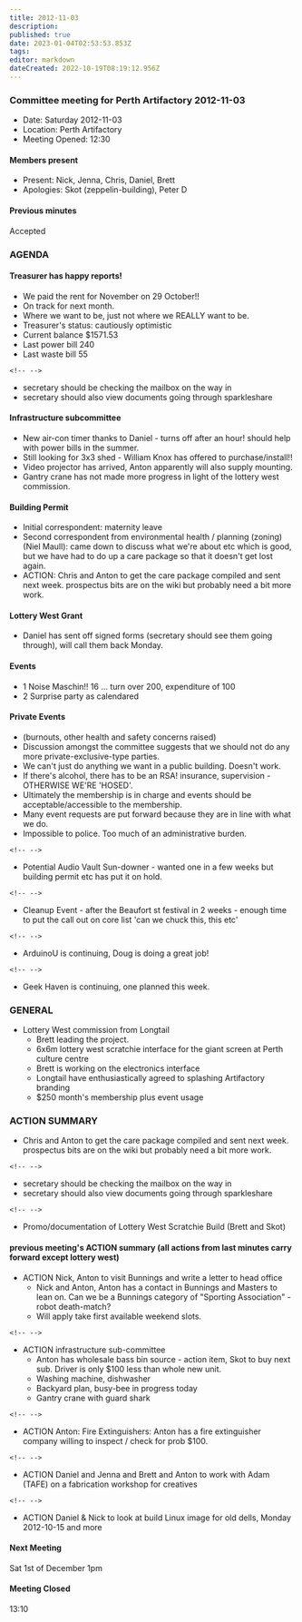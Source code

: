 ```yaml
---
title: 2012-11-03
description: 
published: true
date: 2023-01-04T02:53:53.853Z
tags: 
editor: markdown
dateCreated: 2022-10-19T08:19:12.956Z
---
```


### Committee meeting for Perth Artifactory 2012-11-03

-   Date: Saturday 2012-11-03
-   Location: Perth Artifactory
-   Meeting Opened: 12:30

#### Members present

-   Present: Nick, Jenna, Chris, Daniel, Brett
-   Apologies: Skot (zeppelin-building), Peter D

#### Previous minutes

Accepted

### AGENDA

#### Treasurer has happy reports!

-   We paid the rent for November on 29 October!!
-   On track for next month.
-   Where we want to be, just not where we REALLY want to be.
-   Treasurer's status: cautiously optimistic
-   Current balance \$1571.53
-   Last power bill 240
-   Last waste bill 55

```{=html}
<!-- -->
```
-   secretary should be checking the mailbox on the way in
-   secretary should also view documents going through sparkleshare

#### Infrastructure subcommittee

-   New air-con timer thanks to Daniel - turns off after an hour! should help with power bills in the summer.
-   Still looking for 3x3 shed - William Knox has offered to purchase/install!!
-   Video projector has arrived, Anton apparently will also supply mounting.
-   Gantry crane has not made more progress in light of the lottery west commission.

#### Building Permit

-   Initial correspondent: maternity leave
-   Second correspondent from environmental health / planning (zoning) (Niel Maull): came down to discuss what we're about etc which is good, but we have had to do up a care package so that it doesn't get lost again.
-   ACTION: Chris and Anton to get the care package compiled and sent next week. prospectus bits are on the wiki but probably need a bit more work.

#### Lottery West Grant

-   Daniel has sent off signed forms (secretary should see them going through), will call them back Monday.

#### Events

-   1 Noise Maschin!! 16 ... turn over 200, expenditure of 100
-   2 Surprise party as calendared

#### Private Events

-   (burnouts, other health and safety concerns raised)
-   Discussion amongst the committee suggests that we should not do any more private-exclusive-type parties.
-   We can't just do anything we want in a public building. Doesn't work.
-   If there's alcohol, there has to be an RSA! insurance, supervision - OTHERWISE WE'RE 'HOSED'.
-   Ultimately the membership is in charge and events should be acceptable/accessible to the membership.
-   Many event requests are put forward because they are in line with what we do.
-   Impossible to police. Too much of an administrative burden.

```{=html}
<!-- -->
```
-   Potential Audio Vault Sun-downer - wanted one in a few weeks but building permit etc has put it on hold.

```{=html}
<!-- -->
```
-   Cleanup Event - after the Beaufort st festival in 2 weeks - enough time to put the call out on core list 'can we chuck this, this etc'

```{=html}
<!-- -->
```
-   ArduinoU is continuing, Doug is doing a great job!

```{=html}
<!-- -->
```
-   Geek Haven is continuing, one planned this week.

### GENERAL

-   Lottery West commission from Longtail
    -   Brett leading the project.
    -   6x6m lottery west scratchie interface for the giant screen at Perth culture centre
    -   Brett is working on the electronics interface
    -   Longtail have enthusiastically agreed to splashing Artifactory branding
    -   \$250 month's membership plus event usage

### ACTION SUMMARY

-   Chris and Anton to get the care package compiled and sent next week. prospectus bits are on the wiki but probably need a bit more work.

```{=html}
<!-- -->
```
-   secretary should be checking the mailbox on the way in
-   secretary should also view documents going through sparkleshare

```{=html}
<!-- -->
```
-   Promo/documentation of Lottery West Scratchie Build (Brett and Skot)

#### previous meeting's ACTION summary (all actions from last minutes carry forward except lottery west)

-   ACTION Nick, Anton to visit Bunnings and write a letter to head office
    -   Nick and Anton, Anton has a contact in Bunnings and Masters to lean on. Can we be a Bunnings category of "Sporting Association" - robot death-match?
    -   Will apply take first available weekend slots.

```{=html}
<!-- -->
```
-   ACTION infrastructure sub-committee
    -   Anton has wholesale bass bin source - action item, Skot to buy next sub. Driver is only \$100 less than whole new unit.
    -   Washing machine, dishwasher
    -   Backyard plan, busy-bee in progress today
    -   Gantry crane with guard shark

```{=html}
<!-- -->
```
-   ACTION Anton: Fire Extinguishers: Anton has a fire extinguisher company willing to inspect / check for prob \$100.

```{=html}
<!-- -->
```
-   ACTION Daniel and Jenna and Brett and Anton to work with Adam (TAFE) on a fabrication workshop for creatives

```{=html}
<!-- -->
```
-   ACTION Daniel & Nick to look at build Linux image for old dells, Monday 2012-10-15 and more

#### Next Meeting

Sat 1st of December 1pm

#### Meeting Closed

13:10
